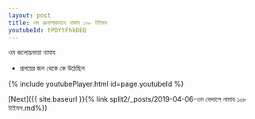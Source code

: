 ```yaml
---
layout: post
title: ওম ভ্রুশাপারভানে নামায ১০৮ টাইমস
youtubeId: tPDYtFhkDEQ
---
```

 
 
 ওম জলোদ্ভভায়া নামায  
 
 -  প্রলয়ের জল থেকে কে উঠেছিল 
 
  
 
  
 
 
 
 
 
 


{% include youtubePlayer.html id=page.youtubeId %}
 
[Next]({{ site.baseurl }}{% link  split2/_posts/2019-04-06-ওম ভেদাসে নামায ১০৮ টাইমস.md%})
 
